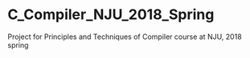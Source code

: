 # C_Compiler_NJU_2018_Spring
Project for Principles and Techniques of Compiler course at NJU, 2018 spring
